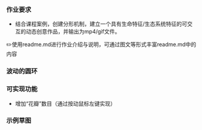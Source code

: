 ### 作业要求

- 结合课程案例，创建分形机制，建立一个具有生命特征/生态系统特征的可交互的动态创意作品，并输出为mp4/gif文件。

✏️使用readme.md进行作业介绍与说明，可通过图文等形式丰富readme.md中的内容

### 波动的圆环

### 可实现功能

- 增加“花瓣”数目（通过按动鼠标左键实现）

### 示例草图


